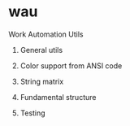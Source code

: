 # wau
Work Automation Utils

1. General utils

2. Color support from ANSI code

3. String matrix

4. Fundamental structure

5. Testing
